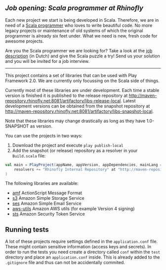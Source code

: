 *Job opening: Scala programmer at Rhinofly*
-------------------------------------------
Each new project we start is being developed in Scala. Therefore, we are in need of a [Scala programmer](http://rhinofly.nl/vacature-scala.html) who loves to write beautiful code. No more legacy projects or maintenance of old systems of which the original programmer is already six feet under. What we need is new, fresh code for awesome projects.

Are you the Scala programmer we are looking for? Take a look at the [job description](http://rhinofly.nl/vacature-scala.html) (in Dutch) and give the Scala puzzle a try! Send us your solution and you will be invited for a job interview.
* * *

This project contains a set of libraries that can be used with Play Framework 2.0. We are currently only focussing on the Scala side of things.

Currently most of these libraries are under development. Each time a stable version is finished it is published to the release repository at http://maven-repository.rhinofly.net:8081/artifactory/libs-release-local. Latest development versions can be obtained from the snapshot repository at http://maven-repository.rhinofly.net:8081/artifactory/libs-snapshot-local.

Note that these libraries may change drastically as long as they have 1.0-SNAPSHOT as version.

You can use the projects in two ways:

1. Download the project and execute `play publish-local`
2. Add the snapshot (or release) repository as a resolver in your `Build.scala` file:

``` scala
val main = PlayProject(appName, appVersion, appDependencies, mainLang = SCALA).settings(
    resolvers += "Rhinofly Internal Repository" at "http://maven-repository.rhinofly.net:8081/artifactory/libs-snapshot-local"
)
```

The following libraries are available:

- [amf](/Rhinofly/play-libraries/tree/master/amf) ActionScript Message Format
- [s3](/Rhinofly/play-libraries/master/apis/s3) Amazon Simple Storage Service
- [ses](/Rhinofly/play-libraries/master/apis/ses) Amazon Simple Email Service
- [aws-utils](/Rhinofly/play-libraries/master/apis/aws-utils) Amazon AWS utils (for example Version 4 signing)
- [sts](/Rhinofly/play-libraries/master/apis/sts) Amazon Security Token Service

Running tests
-------------

A lot of these projects require settings defined in the `application.conf` file. These might contain sensitive information (access keys and secrets). In order to run the tests you need create a directory called `conf` within the `test` directory and place an `application.conf` inside. This is already added to the `.gitignore` file and thus can not be accidentally commited.
